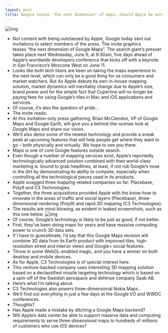 ```yaml
---
layout: post
title: Google teases "the next dimension" of maps, should Apple be worried?
---
```

![img](http://media.idownloadblog.com/wp-content/uploads/2012/06/Google-Maps-press-event.jpeg)
* Not content with being outclassed by Apple, Google today sent out invitations to select members of the press. The invite graphics teases “the next dimension of Google Maps”. The search giant’s presser takes place next Wednesday, June 6, at 9:30am, five days ahead of Apple’s worldwide developers conference that kicks off with a keynote in San Francisco’s Moscone West on June 11.
* Looks like both tech titans are keen on taking the maps experience to the next level, which can only be a good thing for us consumers and market watchers. But As Apple debuts its own in-house mapping solution, market dynamics will inevitably change due to Apple’s size, brand power and for the simple fact that Cupertino will no longer be paying fees for using Google’s tiles in Mac and iOS applications and services.
* Of course, it’s also the question of pride…
* The invite reads:
* At this invitation-only press gathering, Brian McClendon, VP of Google Maps and Google Earth, will give you a behind-the-scenes look at Google Maps and share our vision.
* We’ll also demo some of the newest technology and provide a sneak peek at upcoming features that will help people get where they want to go – both physically and virtually. We hope to see you there.
* Maps is one of core Google features outside search.
* Even though a number of mapping services exist, Apple’s reportedly technologically advanced solution combined with their world-class marketing is  bound to grab headlines, at least, if not rub Google’s nose in the dirt by demonstrating its ability to compete, especially when controlling all the technological pieces used in its products.
* Apple snagged three mapping-related companies so far: Placebase, Poly9 and C3 Technologies.
* Together, the three acquisitions provided Apple with the know-how to innovate in the areas of traffic and social layers (Placebase), three-dimensional rendering (Poly9) and rapid 3D mapping (C3 Technologies).
* The results are mind-blowing, as evident in leaked screenshots, such as this one below.
![img](http://media.idownloadblog.com/wp-content/uploads/2012/05/Apple-Maps-3D-View-BGR-screenshot-001.jpg)
* Of course, Google’s technology is likely to be just as good, if not better.
* First, they’ve been doing maps for years and have massive computing power to crunch 3D data sets.
* If I have to guesstimate, I’d say that this Google Maps revision will combine 3D data from its Earth product with improved tiles, high-resolution street and interior views and Google+ social features.
* Throw in some WebGL-enabled magic, and you have a winner on both desktop and mobile devices.
* As for Apple, C3 Technologies is of special interest here.
* This venture-backed company uses interesting 3D mapping solution based on a declassified missile targeting technology which is based on a spin-off of the Swedish aerospace and defense company Saab AB.
* Here’s what I’m talking about.
* C3 Technologies also powers three-dimensional Nokia Maps.
* We’ll find out everything in just a few days at the Google I/O and WWDC conferences.
* Thoughts?
* Has Apple made a mistake by ditching a Google Maps backend?
* Will Apple’s data center be able to support massive data and computing requirements to serve three-dimensional maps to hundreds of millions of customers who use iOS devices?

